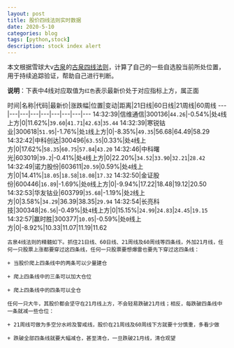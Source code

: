 ```yaml
---
layout: post
title: 股价四线法则实时数据
date: 2020-5-10
categories: blog
tags: [python,stock]
description: stock index alert
---
```



本文根据雪球大v[古泉](https://xueqiu.com/u/7148646888)的[古泉四线法则](https://xueqiu.com/7148646888/130498192)，计算了自己的一些自选股当前所处位置，用于持续追踪验证，帮助自己进行判断。

**说明**：下表中4线对应取值为`红色`表示最新价处于对应指标上方，属正面

时间|名称|代码|最新价|涨跌幅|位置|变动|距离|21日线|60日线|21周线|60周线
---|---|---|---|---|---|---|---|---
14:32:39|信维通信|300136|`44.26`|-0.54%|处`4`线上方|0|11.62%|`39.60`|`41.71`|`42.63`|`35.44`
14:32:39|寒锐钴业|300618|`51.95`|-1.76%|处`1`线上方|0|-8.35%|`49.35`|56.68|64.49|58.29
14:32:42|中科创达|300496|`63.55`|0.33%|处`4`线上方|0|17.62%|`58.35`|`60.75`|`57.84`|`43.20`
14:32:46|中科曙光|603019|`39.2`|-0.41%|处`4`线上方|0|22.20%|`34.52`|`33.90`|`32.21`|`28.42`
14:32:49|诺力股份|603611|`20.59`|0.59%|处`4`线上方|0|14.41%|`18.05`|`18.58`|`18.08`|`17.32`
14:32:50|金证股份|600446|`16.89`|-1.69%|处`0`线上方|0|-9.94%|17.22|18.48|19.12|20.50
14:32:53|华友钴业|603799|`35.68`|-1.19%|处`2`线上方|0|3.58%|`34.29`|36.39|38.35|`29.94`
14:32:54|长亮科技|300348|`26.56`|-0.49%|处`4`线上方|0|15.15%|`24.99`|`24.83`|`24.45`|`19.15`
14:32:57|赢时胜|300377|`10.05`|-0.59%|处`0`线上方|0|-8.92%|10.33|11.07|11.19|11.62

```
古泉4线法则的精髓如下。抓住21日线、60日线、21周线及60周线等四条线，外加21月线，任何一只股票上涨都要穿过这四条线，任何一只股票要想爆雷也要先下穿过这四条线：

+ 当股价爬上四条线中的两条可以少量建仓

+ 爬上四条线中的三条可以加大仓位

+ 爬上四条线中的四条可以全仓

任何一只大牛，其股价都会坚守在21月线上方，不会轻易跌破21月线；相反，每跌破四条线中一条就减一些仓位：

+ 21周线可做为多空分水岭及警戒线，股价在21周线及60周线下方就要十分慎重，多看少做

+ 跌破全部四条线就要大幅减仓，甚至清仓，一旦跌破21月线，清仓观望
```